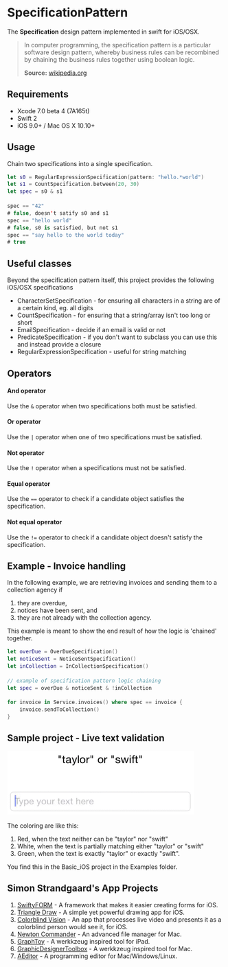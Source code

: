 # SpecificationPattern

The **Specification** design pattern implemented in swift for iOS/OSX.

> In computer programming, the specification pattern is a particular software design pattern, whereby business rules can be recombined by chaining the business rules together using boolean logic.
>
> **Source:** [wikipedia.org](http://en.wikipedia.org/wiki/Specification_pattern)


## Requirements

- Xcode 7.0 beta 4 (7A165t)
- Swift 2
- iOS 9.0+ / Mac OS X 10.10+


## Usage

Chain two specifications into a single specification.

```swift
let s0 = RegularExpressionSpecification(pattern: "hello.*world")
let s1 = CountSpecification.between(20, 30)
let spec = s0 & s1

spec == "42"
# false, doesn't satify s0 and s1
spec == "hello world"
# false, s0 is satisfied, but not s1
spec == "say hello to the world today"
# true
```

## Useful classes

Beyond the specification pattern itself, this project provides the following iOS/OSX specifications

* CharacterSetSpecification - for ensuring all characters in a string are of a certain kind, eg. all digits
* CountSpecification - for ensuring that a string/array isn't too long or short
* EmailSpecification - decide if an email is valid or not
* PredicateSpecification - if you don't want to subclass you can use this and instead provide a closure 
* RegularExpressionSpecification - useful for string matching


## Operators

#### And operator

Use the `&` operator when two specifications both must be satisfied.


#### Or operator

Use the `|` operator when one of two specifications must be satisfied.


#### Not operator

Use the `!` operator when a specifications must not be satisfied.


#### Equal operator

Use the `==` operator to check if a candidate object satisfies the specification.


#### Not equal operator

Use the `!=` operator to check if a candidate object doesn't satisfy the specification.



## Example - Invoice handling

In the following example, we are retrieving invoices and sending them to a collection agency if

1. they are overdue,
2. notices have been sent, and
3. they are not already with the collection agency.

This example is meant to show the end result of how the logic is 'chained' together.

```swift
let overDue = OverDueSpecification()
let noticeSent = NoticeSentSpecification()
let inCollection = InCollectionSpecification()

// example of specification pattern logic chaining
let spec = overDue & noticeSent & !inCollection

for invoice in Service.invoices() where spec == invoice {
    invoice.sendToCollection()
}
```

## Sample project - Live text validation

![](example0.gif)

The coloring are like this:

1. Red, when the text neither can be "taylor" nor "swift"
2. White, when the text is partially matching either "taylor" or "swift"
3. Green, when the text is exactly "taylor" or exactly "swift".

You find this in the Basic_iOS project in the Examples folder.


## Simon Strandgaard's App Projects

1. [SwiftyFORM](https://github.com/neoneye/SwiftyFORM) - A framework that makes it easier creating forms for iOS.
2. [Triangle Draw](http://www.triangledraw.com/) - A simple yet powerful drawing app for iOS.
3. [Colorblind Vision](https://itunes.apple.com/dk/app/colorblind-vision/id401516863?mt=8) - An app that processes live video and presents it as a colorblind person would see it, for iOS. 
4. [Newton Commander](https://github.com/neoneye/newton-commander) - An advanced file manager for Mac.
5. [GraphToy](https://github.com/neoneye/GraphToy) - A werkkzeug inspired tool for iPad.
6. [GraphicDesignerToolbox](http://graphicdesignertoolbox.com/) - A werkkzeug inspired tool for Mac.
7. [AEditor](https://github.com/neoneye/aeditor) - A programming editor for Mac/Windows/Linux.
